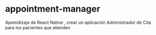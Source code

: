 # appointment-manager
Aprendizaje de React Native , crear un aplicación Administrador de Cita para los pacientes que atienden 
